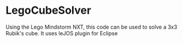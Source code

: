 # LegoCubeSolver
Using the Lego Mindstorm NXT, this code can be used to solve a 3x3 Rubik's cube. It uses leJOS plugin for Eclipse
